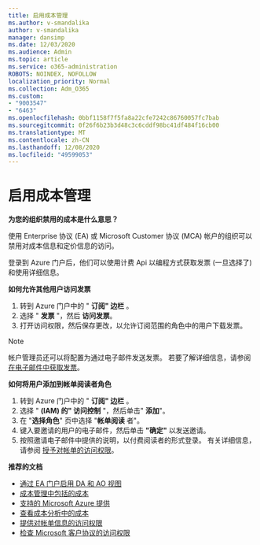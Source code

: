 ```yaml
---
title: 启用成本管理
ms.author: v-smandalika
author: v-smandalika
manager: dansimp
ms.date: 12/03/2020
ms.audience: Admin
ms.topic: article
ms.service: o365-administration
ROBOTS: NOINDEX, NOFOLLOW
localization_priority: Normal
ms.collection: Adm_O365
ms.custom:
- "9003547"
- "6463"
ms.openlocfilehash: 0bbf1158f7f5fa8a22cfe7242c86760057fc7bab
ms.sourcegitcommit: 0f26f6b23b3d48c3c6cddf98bc41df484f16cb00
ms.translationtype: MT
ms.contentlocale: zh-CN
ms.lasthandoff: 12/08/2020
ms.locfileid: "49599053"
---
```

# <a name="enable-cost-management"></a>启用成本管理

**为您的组织禁用的成本是什么意思？**

使用 Enterprise 协议 (EA) 或 Microsoft Customer 协议 (MCA) 帐户的组织可以禁用对成本信息和定价信息的访问。

登录到 Azure 门户后，他们可以使用计费 Api 以编程方式获取发票 (一旦选择了) 和使用详细信息。

**如何允许其他用户访问发票**

1. 转到 Azure 门户中的 " **订阅" 边栏** 。
2. 选择 " **发票** "，然后 **访问发票**。
3. 打开访问权限，然后保存更改，以允许订阅范围的角色中的用户下载发票。

> [!NOTE]
> 帐户管理员还可以将配置为通过电子邮件发送发票。 若要了解详细信息，请参阅 [在电子邮件中获取发票](https://docs.microsoft.com/azure/cost-management-billing/manage/download-azure-invoice-daily-usage-date?)。

**如何将用户添加到帐单阅读者角色**

1. 转到 Azure 门户中的 " **订阅" 边栏** 。
2. 选择 " **(IAM) 的" 访问控制** "，然后单击" **添加**"。
3. 在 "**选择角色**" 页中选择 "**帐单阅读** 者"。
4. 键入要邀请的用户的电子邮件，然后单击 **"确定"** 以发送邀请。
5. 按照邀请电子邮件中提供的说明，以付费阅读者的形式登录。 有关详细信息，请参阅 [授予对帐单的访问权限](https://docs.microsoft.com/azure/cost-management-billing/manage/manage-billing-access?WT.mc_id=Portal-Microsoft_Azure_Support#opt-in)。

**推荐的文档**

- [通过 EA 门户启用 DA 和 AO 视图](https://docs.microsoft.com/azure/cost-management-billing/costs/assign-access-acm-data?WT.mc_id=Portal-Microsoft_Azure_Support#enable-access-to-costs-in-the-ea-portal)
- [成本管理中包括的成本](https://docs.microsoft.com/azure/cost-management-billing/costs/understand-cost-mgt-data?WT.mc_id=Portal-Microsoft_Azure_Support#costs-included-in-cost-management)
- [支持的 Microsoft Azure 提供](https://docs.microsoft.com/azure/cost-management-billing/costs/understand-cost-mgt-data?WT.mc_id=Portal-Microsoft_Azure_Support#supported-microsoft-azure-offers)
- [查看成本分析中的成本](https://docs.microsoft.com/azure/cost-management-billing/costs/quick-acm-cost-analysis?WT.mc_id=Portal-Microsoft_Azure_Support&tabs=azure-portal#review-costs-in-cost-analysis)
- [提供对帐单信息的访问权限](https://docs.microsoft.com/azure/cost-management-billing/manage/manage-billing-access?WT.mc_id=Portal-Microsoft_Azure_Support)
- [检查 Microsoft 客户协议的访问权限](https://docs.microsoft.com/azure/cost-management-billing/manage/download-azure-invoice-daily-usage-date?WT.mc_id=Portal-Microsoft_Azure_Support#check-access-to-a-microsoft-customer-agreement)






